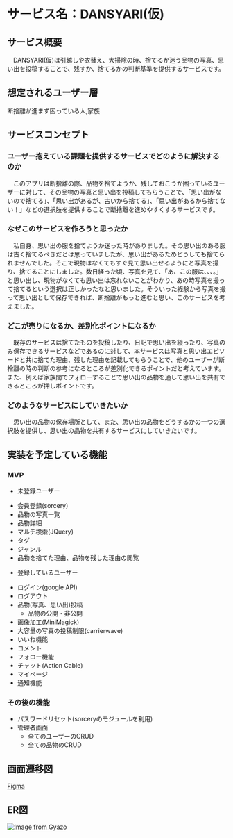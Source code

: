 # サービス名：DANSYARI(仮)

## サービス概要
　DANSYARI(仮)は引越しや衣替え、大掃除の時、捨てるか迷う品物の写真、思い出を投稿することで、残すか、捨てるかの判断基準を提供するサービスです。


## 想定されるユーザー層
断捨離が進まず困っている人,家族


## サービスコンセプト
### ユーザー抱えている課題を提供するサービスでどのように解決するのか
　このアプリは断捨離の際、品物を捨てようか、残しておこうか困っているユーザーに対して、その品物の写真と思い出を投稿してもらうことで、「思い出がないので捨てる」、「思い出があるが、古いから捨てる」、「思い出があるから捨てない！」などの選択肢を提供することで断捨離を進めやすくするサービスです。
### なぜこのサービスを作ろうと思ったか
　私自身、思い出の服を捨てようか迷った時がありました。その思い出のある服は古く捨てるべきだとは思っていましたが、思い出があるためどうしても捨てられませんでした。そこで現物はなくてもすぐ見て思い出せるようにと写真を撮り、捨てることにしました。数日経った頃、写真を見て、「あ、この服は、、、。」と思い出し、現物がなくても思い出は忘れないことがわかり、あの時写真を撮って捨てるという選択は正しかったなと思いました。そういった経験から写真を撮って思い出として保存できれば、断捨離がもっと進むと思い、このサービスを考えました。
### どこが売りになるか、差別化ポイントになるか
　既存のサービスは捨てたものを投稿したり、日記で思い出を綴ったり、写真のみ保存できるサービスなどであるのに対して、本サービスは写真と思い出エピソードと共に捨てた理由、残した理由を記載してもらうことで、他のユーザーが断捨離の時の判断の参考になるところが差別化できるポイントだと考えています。また、例えば家族間でフォローすることで思い出の品物を通して思い出を共有できるところが押しポイントです。
### どのようなサービスにしていきたいか
　思い出の品物の保存場所として、また、思い出の品物をどうするかの一つの選択肢を提供し、思い出の品物を共有するサービスにしていきたいです。


## 実装を予定している機能
### MVP
- 未登録ユーザー
* 会員登録(sorcery)
* 品物の写真一覧
* 品物詳細
* マルチ検索(JQuery)
* タグ
* ジャンル
* 品物を捨てた理由、品物を残した理由の閲覧

- 登録しているユーザー
* ログイン(google API)
* ログアウト
* 品物(写真、思い出)投稿
  * 品物の公開・非公開
* 画像加工(MiniMagick)
 * 大容量の写真の投稿制限(carrierwave)
* いいね機能
* コメント
* フォロー機能
* チャット(Action Cable)
* マイページ
* 通知機能


### その後の機能
* パスワードリセット(sorceryのモジュールを利用)
* 管理者画面
  * 全てのユーザーのCRUD
  * 全ての品物のCRUD


## 画面遷移図
[Figma](https://www.figma.com/file/CoB2D7wLJ0Kr24SehVVR5w/%E7%94%BB%E9%9D%A2%E9%81%B7%E7%A7%BB%E5%9B%B3?type=design&node-id=0%3A1&mode=design&t=Jb9vikx2fgg5Em4T-1)


## ER図
[![Image from Gyazo](https://i.gyazo.com/5c37765ea9b260b74b1c2584483dd8d9.png)](https://gyazo.com/5c37765ea9b260b74b1c2584483dd8d9)

